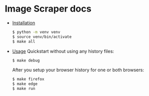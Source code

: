 # Image Scraper docs

- [Installation](installation.md)
    ```sh
    $ python -m venv venv
    $ source venv/bin/activate
    $ make all
    ```
- [Usage](usage.md)
    Quickstart without using any history files:
    ```sh
    $ make debug
    ```
    After you setup your browser history for one or both browsers:
    ```sh
    $ make firefox
    $ make edge
    $ make run
    ```
